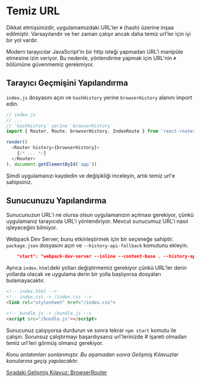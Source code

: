 <h1>Temiz URL</h1>

Dikkat etmişsinizdir, uygulamamızdaki URL'ler `#` (hash) üzerine inşaa edilmiştir. Varsayılandır ve her zaman çalışır ancak daha temiz url'ler için iyi bir yol vardır.

Modern tarayıcılar JavaScript'in bir http isteği yapmadan URL'i manipüle etmesine izin veriyor. Bu nedenle, yönlendirme yapmak için URL'nin `#` bölümüne güvenmemiz gerekmiyor.

<h2>Tarayıcı Geçmişini Yapılandırma</h2>

`index.js` dosyasını açın ve `hashHistory` yerine `browserHistory` alanını import edin.

```js
// index.js
// ...
// `hashHistory` yerine `browserHistory`
import { Router, Route, browserHistory, IndexRoute } from 'react-router'

render((
  <Router history={browserHistory}>
    {/* ... */}
  </Router>
), document.getElementById('app'))
```

Şimdi uygulamanızı kaydedin ve değişikliği inceleyin, artık temiz url'e sahipsiniz.

<h2>Sunucunuzu Yapılandırma</h2>

Sunucunuzun URL'i ne olursa olsun uygulamanızın açılması gerekiyor, çünkü uygulamanız tarayıcıda URL'i yönlendiriyor. Mevcut sunucumuz URL'i nasıl işleyeceğini bilmiyor.

Webpack Dev Server, bunu etkinleştirmek için bir seçeneğe sahiptir. `package.json` dosyasını açın ve `--history-api-fallback` komutunu ekleyin.

```json
    "start": "webpack-dev-server --inline --content-base . --history-api-fallback"
```

Ayrıca `index.html`deki yolları değiştirmemiz gerekiyor çünkü URL'ler derin yollarda olacak ve uygulama derin bir yolla başlıyorsa dosyaları bulamayacaktır.

```html
<!-- index.html -->
<!-- index.css -> /index.css -->
<link rel="stylesheet" href="/index.css">

<!-- bundle.js -> /bundle.js -->
<script src="/bundle.js"></script>
```

Sunucunuz çalışıyorsa durdurun ve sonra tekrar `npm start` komutu ile çalışın. Sorunsuz çalıştırmayı başardıysanız url'lerinizde # işareti olmadan temiz url'leri görmüş olmanız gerekiyor.

<i>Konu anlatımları sonlanmıştır. Bu aşamadan sonra Gelişmiş Kılavuzlar konularına geçiş yapılacaktır.</i>

<a href="https://omergulcicek.github.io/react-router/browser-router">Sıradaki Gelişmiş Kılavuz: BrowserRouter</a>
